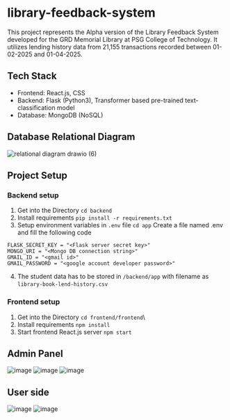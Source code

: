 # library-feedback-system
This project represents the Alpha version of the Library Feedback System developed for the GRD Memorial Library at PSG College of Technology. It utilizes lending history data from 21,155 transactions recorded between 01-02-2025 and 01-04-2025.
## Tech Stack
- Frontend: React.js, CSS
- Backend: Flask (Python3), Transformer based pre-trained text-classification model
- Database: MongoDB (NoSQL)

## Database Relational Diagram
![relational diagram drawio (6)](https://github.com/user-attachments/assets/36b8a667-5ac3-4387-9477-56dbe349dd4a)

## Project Setup
### Backend setup
1. Get into the Directory
```cd backend```
2. Install requirements
```pip install -r requirements.txt```
3. Setup environment variables in ```.env``` file
```cd app```
Create a file named .env and fill the following code
```
FLASK_SECRET_KEY = "<Flask server secret key>"
MONGO_URI = "<Mongo DB connection string>"
GMAIL_ID = "<gmail id>"
GMAIL_PASSWORD = "<google account developer password>"
```
4. The student data has to be stored in ```/backend/app``` with filename as ```library-book-lend-history.csv```
### Frontend setup
1. Get into the Directory
```cd frontend/frontend```\
2. Install requirements
```npm install```
3. Start frontend React.js server
```npm start```

## Admin Panel
![image](https://github.com/user-attachments/assets/2594bef6-525b-4898-b5d9-524c06d8eda0)
![image](https://github.com/user-attachments/assets/95fbbf94-d74d-4ba9-9f02-026fa10ea7dd)
![image](https://github.com/user-attachments/assets/f3bb148f-db9f-4054-82b8-2e4c3f3fc743)

## User side
![image](https://github.com/user-attachments/assets/18514f23-2b77-4bd7-9855-182fdd08481f)
![image](https://github.com/user-attachments/assets/064fafd2-f4d8-4369-a0ce-861dfda78f2b)

